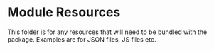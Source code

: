 #  Module Resources
This folder is for any resources that will need to be bundled with the package.  Examples are for JSON files, JS files etc.


